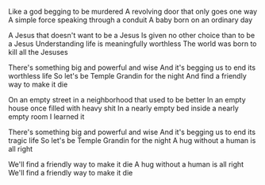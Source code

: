 Like a god begging to be murdered
A revolving door that only goes one way
A simple force speaking through a conduit
A baby born on an ordinary day

A Jesus that doesn't want to be a Jesus
Is given no other choice than to be a Jesus
Understanding life is meaningfully worthless
The world was born to kill all the Jesuses

There's something big and powerful and wise
And it's begging us to end its worthless life
So let's be Temple Grandin for the night
And find a friendly way to make it die

On an empty street in a neighborhood that used to be better
In an empty house once filled with heavy shit
In a nearly empty bed inside a nearly empty room
I learned it

There's something big and powerful and wise
And it's begging us to end its tragic life
So let's be Temple Grandin for the night
A hug without a human is all right

We'll find a friendly way to make it die
A hug without a human is all right
We'll find a friendly way to make it die


